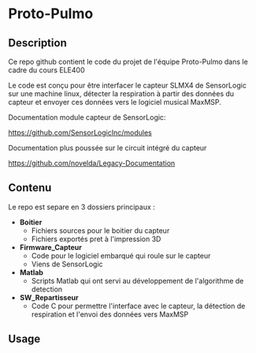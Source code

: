 # Proto-Pulmo
## Description
Ce repo github contient le code du projet de l'équipe Proto-Pulmo dans le cadre du cours ELE400

Le code est conçu pour être interfacer le capteur SLMX4 de SensorLogic sur une machine linux, détecter la respiration à partir des données du capteur et envoyer ces données vers le logiciel musical MaxMSP.

Documentation module capteur de SensorLogic:

https://github.com/SensorLogicInc/modules

Documentation plus poussée sur le circuit intégré du capteur

https://github.com/novelda/Legacy-Documentation

 
## Contenu
Le repo est separe en 3 dossiers principaux :
- **Boitier** 
	 -  Fichiers sources pour le boitier du capteur
	 -	Fichiers exportés pret à l'impression 3D
 - **Firmware_Capteur** 
	 - Code pour le logiciel embarqué qui roule sur le capteur 
	 - Viens de SensorLogic
 - **Matlab** 
	 - Scripts Matlab qui ont servi au développement de l'algorithme de detection
 - **SW_Repartisseur**
	 - Code C pour permettre l'interface avec le capteur, la détection de respiration et l'envoi des données vers MaxMSP

## Usage
